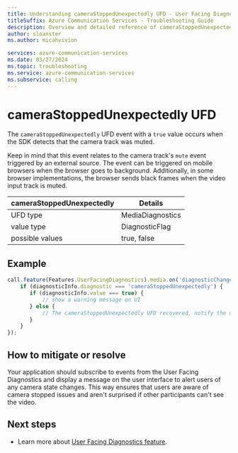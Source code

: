 ```yaml
---
title: Understanding cameraStoppedUnexpectedly UFD - User Facing Diagnostics
titleSuffix: Azure Communication Services - Troubleshooting Guide
description: Overview and detailed reference of cameraStoppedUnexpectedly UFD.
author: sloanster
ms.author: micahvivion

services: azure-communication-services
ms.date: 03/27/2024
ms.topic: troubleshooting
ms.service: azure-communication-services
ms.subservice: calling
---
```


# cameraStoppedUnexpectedly UFD
The `cameraStoppedUnexpectedly` UFD event with a `true` value occurs when the SDK detects that the camera track was muted.

Keep in mind that this event relates to the camera track's `mute` event triggered by an external source.
The event can be triggered on mobile browsers when the browser goes to background.
Additionally, in some browser implementations, the browser sends black frames when the video input track is muted.

| cameraStoppedUnexpectedly             | Details                |
| --------------------------------------|------------------------|
| UFD type                              | MediaDiagnostics       |
| value type                            | DiagnosticFlag         |
| possible values                       | true, false            |

## Example
```typescript
call.feature(Features.UserFacingDiagnostics).media.on('diagnosticChanged', (diagnosticInfo) => {
    if (diagnosticInfo.diagnostic === 'cameraStoppedUnexpectedly') {
       if (diagnosticInfo.value === true) {
           // show a warning message on UI
       } else {
           // The cameraStoppedUnexpectedly UFD recovered, notify the user
       }
    }
});
```
## How to mitigate or resolve
Your application should subscribe to events from the User Facing Diagnostics and display a message on the user interface to alert users of any camera state changes.
This way ensures that users are aware of camera stopped issues and aren't surprised if other participants can't see the video.

## Next steps
* Learn more about [User Facing Diagnostics feature](../../../../../concepts/voice-video-calling/user-facing-diagnostics.md?pivots=platform-web).
